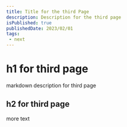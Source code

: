 ```yaml
---
title: Title for the third Page
description: Description for the third page
isPublished: true
publishedDate: 2023/02/01
tags:
 - next
---
```


# h1 for third page
markdown description for third page

## h2 for third page
more text
